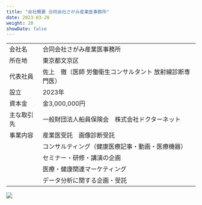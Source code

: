 ```yaml
---
title: "会社概要 合同会社さがみ産業医事務所"
date: 2023-03-28
weight: 20
showDate: false
---
```


|            |                                                          |
| :--------- | :------------------------------------------------------- |
| 会社名     | 合同会社さがみ産業医事務所                               |
| 所在地     | 東京都文京区                                             |
| 代表社員   | 佐上　徹（医師 労働衛生コンサルタント 放射線診断専門医） |
| 設立       | 2023年                                                   |
| 資本金     | 金3,000,000円                                            |
| 主な取引先 | 一般財団法人船員保険会　株式会社ドクターネット           |
| 事業内容   | 産業医受託　画像診断受託                                 |
|            | コンサルティング（健康医療記事・動画・医療機器）         |
|            | セミナー・研修・講演の企画                               |
|            | 医療・健康関連マーケティング                             |
|            | データ分析に関する企画・受託                             |

![](https://images.unsplash.com/photo-1497294815431-9365093b7331?ixlib=rb-4.0.3&ixid=MnwxMjA3fDB8MHxwaG90by1wYWdlfHx8fGVufDB8fHx8&auto=format&fit=crop&w=1170&q=80)